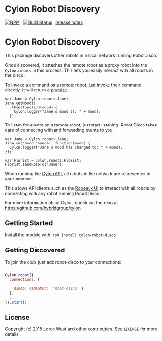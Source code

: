 # Cylon Robot Discovery

[![NPM](https://nodei.co/npm/cylon-robot-disco.svg?downloads=true&downloadRank=true)](https://nodei.co/npm/cylon-robot-disco/)&nbsp;&nbsp;
[![Build Status](https://secure.travis-ci.org/lorenwest/cylon-robot-disco.svg?branch=master)](https://travis-ci.org/lorenwest/cylon-robot-disco)&nbsp;&nbsp;
[release notes](https://github.com/lorenwest/cylon-robot-disco/blob/master/History.md)

# Cylon Robot Discovery

This package discovers other robots in a local network running RobotDisco.

Once discovered, it attaches the remote robot as a proxy robot into the `Cylon.robots` in this process. This lets you easily interact with all robots in the disco.

To invoke a command on a remote robot, just invoke their command directly.  It will return a [promise](https://www.promisejs.org/):

```
var Jane = Cylon.robots.Jane;
Jane.getMood()
  .then(function(mood) {
    Cylon.logger("Jane's mood is: " + mood);
  });
```

To listen for events on a remote robot, just start listening.  Robot Disco takes care of connecting with and forwarding events to you:

```
var Jane = Cylon.robots.Jane;
Jane.on('mood_change', function(mood) {
  Cylon.logger("Jane's mood has changed to: " + mood);
});

var Florist = Cylon.robots.Florist;
Florist.sendRoseTo('Jane');
```

When running the [Cylon API](http://cylonjs.com/documentation/core/api/), all robots in the network are represented in your process.

This allows API clients such as the [Robeaux UI](https://github.com/hybridgroup/robeaux) to interact with all robots by connecting with any robot running Robot Disco.

For more information about Cylon, check out the repo at
https://github.com/hybridgroup/cylon

## Getting Started

Install the module with: `npm install cylon-robot-disco`

## Getting Discovered

To join the club, just add robot-disco to your connections:

```javascript

Cylon.robot({
  connections: {
    ...
    disco: {adaptor: 'robot-disco' }
  },
  ...
}).start();
```

## License

Copyright (c) 2015 Loren West and other contributors.
See `LICENSE` for more details
